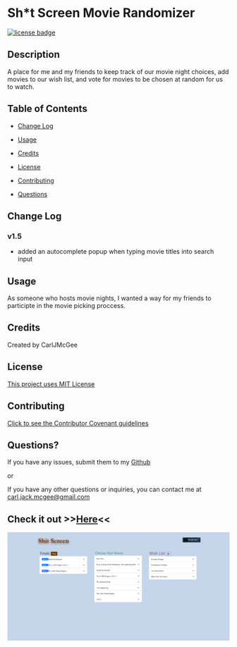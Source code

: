 # Sh\*t Screen Movie Randomizer

[![license badge](https://img.shields.io/badge/license-MIT--License-blue)](#License)

## Description

A place for me and my friends to keep track of our movie night choices, add movies to our wish list, and vote for movies to be chosen at random for us to watch.

## Table of Contents

- [Change Log](#change-log)

- [Usage](#usage)

- [Credits](#credits)

- [License](#license)

- [Contributing](#contributing)

- [Questions](#questions)

## Change Log

### v1.5

- added an autocomplete popup when typing movie titles into search input

## Usage

As someone who hosts movie nights, I wanted a way for my friends to participte in the movie picking proccess.

## Credits

Created by CarlJMcGee

## License

[This project uses MIT License](./mit.txt)

## Contributing

[Click to see the Contributor Covenant guidelines](./code_of_conduct.md)

## Questions?

If you have any issues, submit them to my [Github](https://github.com/CarlJMcGee)

or

If you have any other questions or inquiries, you can contact me at [carl.jack.mcgee@gmail.com](mailto:carl.jack.mcgee@gmail.com)

## Check it out >>[Here](https://shit-screen-movie-picker.vercel.app/)<<

<img src="./Screenshot%202022-08-22%20at%2017-56-33%20Shit%20Screen.png" width="1000px">
